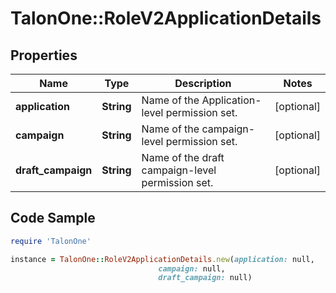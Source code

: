 # TalonOne::RoleV2ApplicationDetails

## Properties

Name | Type | Description | Notes
------------ | ------------- | ------------- | -------------
**application** | **String** | Name of the Application-level permission set. | [optional] 
**campaign** | **String** | Name of the campaign-level permission set. | [optional] 
**draft_campaign** | **String** | Name of the draft campaign-level permission set. | [optional] 

## Code Sample

```ruby
require 'TalonOne'

instance = TalonOne::RoleV2ApplicationDetails.new(application: null,
                                 campaign: null,
                                 draft_campaign: null)
```


